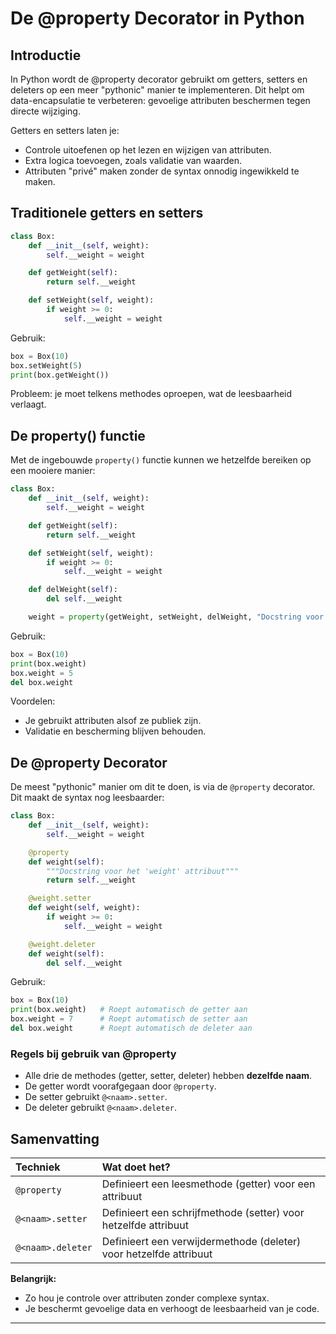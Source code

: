 # De @property Decorator in Python

## Introductie

In Python wordt de @property decorator gebruikt om getters, setters en deleters op een meer "pythonic" manier te implementeren. Dit helpt om data-encapsulatie te verbeteren: gevoelige attributen beschermen tegen directe wijziging.

Getters en setters laten je:
- Controle uitoefenen op het lezen en wijzigen van attributen.
- Extra logica toevoegen, zoals validatie van waarden.
- Attributen "privé" maken zonder de syntax onnodig ingewikkeld te maken.

## Traditionele getters en setters

```python
class Box:
    def __init__(self, weight):
        self.__weight = weight

    def getWeight(self):
        return self.__weight

    def setWeight(self, weight):
        if weight >= 0:
            self.__weight = weight
```

Gebruik:
```python
box = Box(10)
box.setWeight(5)
print(box.getWeight())
```

Probleem: je moet telkens methodes oproepen, wat de leesbaarheid verlaagt.

## De property() functie

Met de ingebouwde `property()` functie kunnen we hetzelfde bereiken op een mooiere manier:

```python
class Box:
    def __init__(self, weight):
        self.__weight = weight

    def getWeight(self):
        return self.__weight

    def setWeight(self, weight):
        if weight >= 0:
            self.__weight = weight

    def delWeight(self):
        del self.__weight

    weight = property(getWeight, setWeight, delWeight, "Docstring voor het 'weight' attribuut")
```

Gebruik:
```python
box = Box(10)
print(box.weight)
box.weight = 5
del box.weight
```

Voordelen:
- Je gebruikt attributen alsof ze publiek zijn.
- Validatie en bescherming blijven behouden.

## De @property Decorator

De meest "pythonic" manier om dit te doen, is via de `@property` decorator. Dit maakt de syntax nog leesbaarder:

```python
class Box:
    def __init__(self, weight):
        self.__weight = weight

    @property
    def weight(self):
        """Docstring voor het 'weight' attribuut"""
        return self.__weight

    @weight.setter
    def weight(self, weight):
        if weight >= 0:
            self.__weight = weight

    @weight.deleter
    def weight(self):
        del self.__weight
```

Gebruik:
```python
box = Box(10)
print(box.weight)   # Roept automatisch de getter aan
box.weight = 7      # Roept automatisch de setter aan
del box.weight      # Roept automatisch de deleter aan
```

### Regels bij gebruik van @property
- Alle drie de methodes (getter, setter, deleter) hebben **dezelfde naam**.
- De getter wordt voorafgegaan door `@property`.
- De setter gebruikt `@<naam>.setter`.
- De deleter gebruikt `@<naam>.deleter`.

## Samenvatting

| Techniek | Wat doet het? |
|:--------|:--------------|
| `@property` | Definieert een leesmethode (getter) voor een attribuut |
| `@<naam>.setter` | Definieert een schrijfmethode (setter) voor hetzelfde attribuut |
| `@<naam>.deleter` | Definieert een verwijdermethode (deleter) voor hetzelfde attribuut |

**Belangrijk:**
- Zo hou je controle over attributen zonder complexe syntax.
- Je beschermt gevoelige data en verhoogt de leesbaarheid van je code.

---


